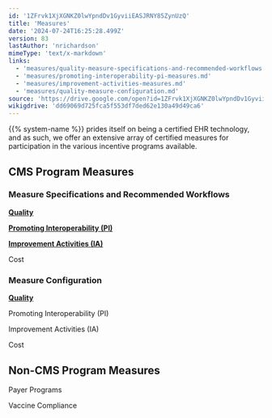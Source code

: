 ```yaml
---
id: '1ZFrvk1XjXGNKZ0lwYpndDv1GyviiEASJRNY85ZynUzQ'
title: 'Measures'
date: '2024-07-24T16:25:28.499Z'
version: 83
lastAuthor: 'nrichardson'
mimeType: 'text/x-markdown'
links:
  - 'measures/quality-measure-specifications-and-recommended-workflows.md'
  - 'measures/promoting-interoperability-pi-measures.md'
  - 'measures/improvement-activities-measures.md'
  - 'measures/quality-measure-configuration.md'
source: 'https://drive.google.com/open?id=1ZFrvk1XjXGNKZ0lwYpndDv1GyviiEASJRNY85ZynUzQ'
wikigdrive: 'dd69069d725fca5f553df7ded62e130a49d49ca6'
---
```

{{% system-name %}} prides itself on being a certified EHR technology, and as such, we offer an extensive array of certified measures for participation in the various incentive programs available.

## CMS Program Measures

### Measure Specifications and Recommended Workflows

[**Quality**](measures/quality-measure-specifications-and-recommended-workflows.md)

[**Promoting Interoperability (PI)**](measures/promoting-interoperability-pi-measures.md)

[**Improvement Activities (IA)**](measures/improvement-activities-measures.md)

Cost

### Measure Configuration

[**Quality**](measures/quality-measure-configuration.md)

Promoting Interoperability (PI)

Improvement Activities (IA)

Cost

## Non-CMS Program Measures

Payer Programs

Vaccine Compliance
